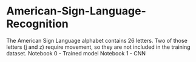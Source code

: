 # American-Sign-Language-Recognition
The American Sign Language alphabet contains 26 letters. Two of those letters (j and z) require movement, so they are not included in the training dataset. 
Notebook 0 - Trained model
Notebook 1 - CNN 
